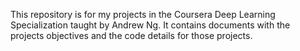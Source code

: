 This repository is for my projects in the Coursera Deep Learning Specialization taught by Andrew Ng. It contains documents with the projects objectives and the code details for those projects.
